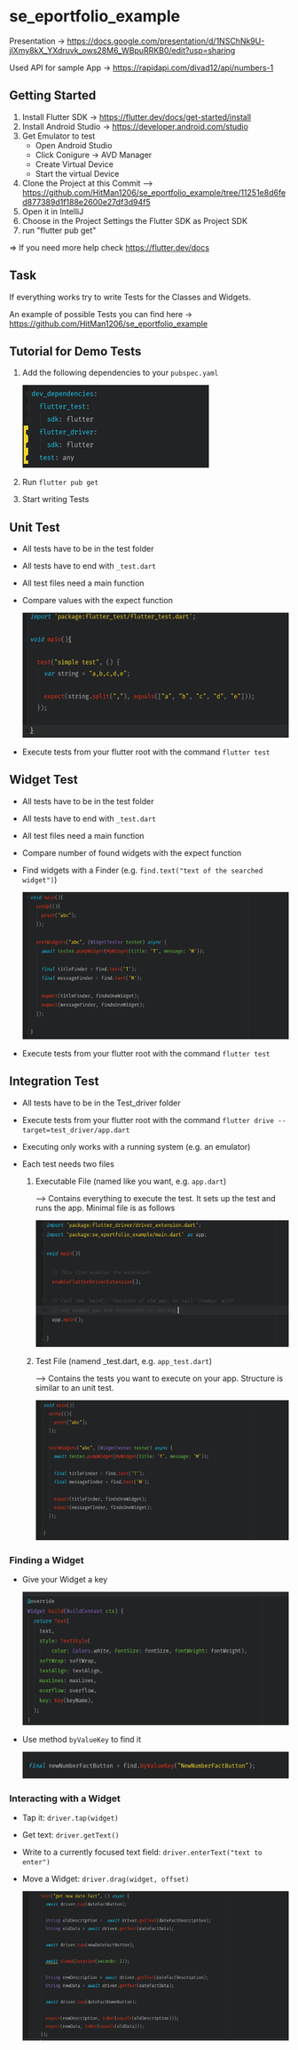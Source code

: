 # se_eportfolio_example

Presentation -> https://docs.google.com/presentation/d/1NSChNk9U-jlXmy8kX_YXdruvk_ows28M6_WBpuRRKB0/edit?usp=sharing

Used API for sample App -> https://rapidapi.com/divad12/api/numbers-1

## Getting Started

1. Install Flutter SDK -> https://flutter.dev/docs/get-started/install
2. Install Android Studio -> https://developer.android.com/studio
3. Get Emulator to test
    * Open Android Studio
    * Click Conigure -> AVD Manager
    * Create Virtual Device
    * Start the virtual Device
4. Clone the Project at this Commit --> https://github.com/HitMan1206/se_eportfolio_example/tree/11251e8d6fed877389d1f188e2600e27df3d94f5
5. Open it in IntelliJ
6. Choose in the Project Settings the Flutter SDK as Project SDK
7. run "flutter pub get"

=> If you need more help check https://flutter.dev/docs

## Task
If everything works try to write Tests for the Classes and Widgets.

An example of possible Tests you can find here -> https://github.com/HitMan1206/se_eportfolio_example

## Tutorial for Demo Tests
1. Add the following dependencies to your ``` pubspec.yaml ```

   ![Test Dependencies](https://github.com/HitMan1206/se_eportfolio_example/blob/master/presentationImages/TestDependencies.PNG)

2. Run ``` flutter pub get ```
3. Start writing Tests

## Unit Test
* All tests have to be in the test folder
* All tests have to end with ``` _test.dart ```
* All test files need a main function
* Compare values with the expect function
   
   ![Simple Unit Test](https://github.com/HitMan1206/se_eportfolio_example/blob/master/presentationImages/SimpleUnitTest.PNG)

* Execute tests from your flutter root with the command ``` flutter test ```

## Widget Test
* All tests have to be in the test folder
* All tests have to end with ``` _test.dart ```
* All test files need a main function
* Compare number of found widgets with the expect function
* Find widgets with a Finder (e.g. ``` find.text("text of the searched widget") ```)
   
   ![Simple Widget Test](https://github.com/HitMan1206/se_eportfolio_example/blob/master/presentationImages/WidgetTestExample.PNG)

* Execute tests from your flutter root with the command ``` flutter test ```

## Integration Test
* All tests have to be in the Test_driver folder
* Execute tests from your flutter root with the command ``` flutter drive --target=test_driver/app.dart ```
* Executing only works with a running system (e.g. an emulator)
* Each test needs two files

   1. Executable File (named like you want, e.g. ``` app.dart ```)
      
      --> Contains everything to execute the test. It sets up the test and runs the app. Minimal file is as follows
      
      
      ![Integration Test Executable](https://github.com/HitMan1206/se_eportfolio_example/blob/master/presentationImages/IntegrationTestExecutableFile.PNG)

   2. Test File (namend <executable>_test.dart, e.g. ``` app_test.dart ```)
      
      --> Contains the tests you want to execute on your app. Structure is similar to an unit test.
   
      
      ![Integration Test](https://github.com/HitMan1206/se_eportfolio_example/blob/master/presentationImages/WidgetTestExample.PNG)
   
### Finding a Widget

* Give your Widget a key
   
   ![Give a Key](https://github.com/HitMan1206/se_eportfolio_example/blob/master/presentationImages/WidgetKey.PNG)

* Use method ``` byValueKey ``` to find it
   
   ![Find Widget by Key](https://github.com/HitMan1206/se_eportfolio_example/blob/master/presentationImages/FindWidgetByKey.PNG)


### Interacting with a Widget

* Tap it: ``` driver.tap(widget) ```
* Get text:  ``` driver.getText() ``` 
* Write to a currently focused text field: ``` driver.enterText("text to enter") ```
* Move a Widget: ``` driver.drag(widget, offset) ```
   
   ![Interacting with a Widget](https://github.com/HitMan1206/se_eportfolio_example/blob/master/presentationImages/IntegrationTestMethods.PNG)
